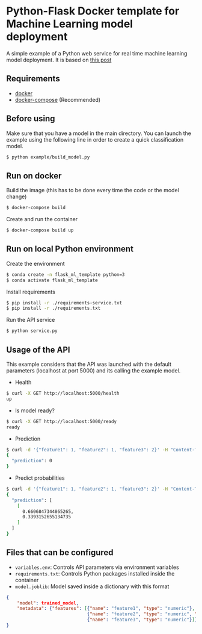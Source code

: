 # Python-Flask Docker template for Machine Learning model deployment
A simple example of a Python web service for real time machine learning model deployment.
It is based on [this post](https://mikulskibartosz.name/a-comprehensive-guide-to-putting-a-machine-learning-model-in-production-using-flask-docker-and-e3176aa8d1ce)

## Requirements  
* [docker](https://docs.docker.com/install/linux/docker-ce/ubuntu/)
* [docker-compose](https://docs.docker.com/compose/install/) (Recommended)

## Before using
Make sure that you have a model in the main directory.
You can launch the example using the following line in order to create a quick classification model.
```bash
$ python example/build_model.py
```

## Run on docker
Build the image (this has to be done every time the code or the model change)
```bash
$ docker-compose build
```
Create and run the container
```bash
$ docker-compose build up
```

## Run on local Python environment
Create the environment
```bash
$ conda create -n flask_ml_template python=3
$ conda activate flask_ml_template
```
Install requirements
```bash
$ pip install -r ./requirements-service.txt  
$ pip install -r ./requirements.txt  
```
Run the API service
```bash
$ python service.py  
```

## Usage of the API  
This example considers that the API was launched with the default parameters (localhost at port 5000) and its calling 
the example model.

* Health
```bash
$ curl -X GET http://localhost:5000/health
up
```

* Is model ready?
```bash
$ curl -X GET http://localhost:5000/ready
ready
```

* Prediction
```bash
$ curl -d '{"feature1": 1, "feature2": 1, "feature3": 2}' -H "Content-Type: application/json" -X POST http://localhost:5000/predict
{
  "prediction": 0
}
```

* Predict probabilities
```bash
$ curl -d '{"feature1": 1, "feature2": 1, "feature3": 2}' -H "Content-Type: application/json" -X POST "http://localhost:5000/predict?output_proba=1"
{
  "prediction": [
    [
      0.6606847344865265,
      0.3393152655134735
    ]
  ]
}
```
 
## Files that can be configured
* ```variables.env```: Controls API parameters via environment variables
* ```requirements.txt```: Controls Python packages installed inside the container
* ```model.joblib```: Model saved inside a dictionary with this format
```json
{
    "model": trained_model,
    "metadata": {"features": [{"name": "feature1", "type": "numeric"},
                              {"name": "feature2", "type": "numeric", "default": -1},
                              {"name": "feature3", "type": "numeric"}]}
}
```
